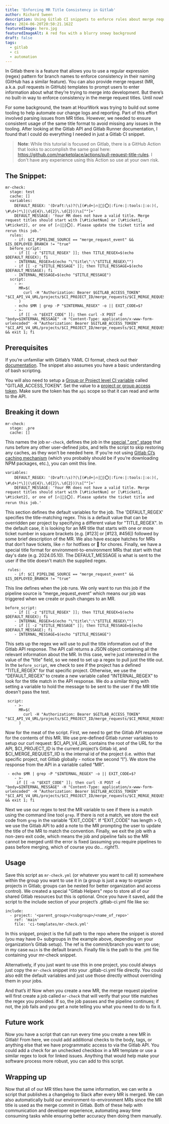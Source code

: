 ```yaml
---
title: 'Enforcing MR Title Consistency in Gitlab'
author: Richard Sween
description: Using Gitlab CI snippets to enforce rules about merge request formatting
date: 2024-06-20T20:50:21.162Z
featuredImage: hero.jpg
featuredImageAlt: A red fox with a blurry snowy background
draft: false
tags:
  - gitlab
  - ci
  - automation
---
```


In Gitlab there is a feature that allows you to use a regular expression (regex) pattern for branch names to enforce consistency in their naming (GitHub has a similar feature). You can also provide merge request (MR, a.k.a. pull requests in GitHub) templates to prompt users to enter information about what they’re trying to merge into development. But there’s no built-in way to enforce consistency in the merge request titles. Until now!

For some background, the team at HourWork was trying to build out some tooling to help automate our change logs and reporting. Part of this effort involved parsing issues from MR titles. However, we needed to ensure consistent usage of the same title format to avoid missing any issues in the tooling. After looking at the Gitlab API and Gitlab Runner documentation, I found that I could do everything I needed in just a Gitlab CI snippet.

> **Note**: While this tutorial is focused on Gitlab, there is a GitHub Action that looks to accomplish the same goal here: https://github.com/marketplace/actions/pull-request-title-rules. I don't have any experience using this Action so use at your own risk.

## The Snippet:

```yaml{numberLines: true}
mr-check:
  stage: test
  cache: []
  variables:
    DEFAULT_REGEX: '(Draft:\s)?(\[(#\d+|🔥|🔧|⭕|:fire:|:tools:|:o:)(, \#\d+)*\]|(\d{4}\.\d{2}\.\d{2}))\s[^"]+'
    DEFAULT_MESSAGE: 'Your MR does not have a valid title. Merge request titles should start with [\#ticketNum] or [\#ticket1, \#ticket2], or one of [🔥|🔧|⭕]. Please update the ticket title and rerun this job.'
  rules:
    - if: $CI_PIPELINE_SOURCE == "merge_request_event" && $IS_DEPLOYED_BRANCH != "true"
  before_script:
    - if [[ -z "$TITLE_REGEX" ]]; then TITLE_REGEX=$(echo $DEFAULT_REGEX); fi
    - INTERNAL_REGEX=$(echo "\"title\":\"$TITLE_REGEX\"")
    - if [[ -z "$TITLE_MESSAGE" ]]; then TITLE_MESSAGE=$(echo $DEFAULT_MESSAGE); fi
    - INTERNAL_MESSAGE=$(echo "$TITLE_MESSAGE")
  script:
    - >-
      MR=$(
        curl -H "Authorization: Bearer $GITLAB_ACCESS_TOKEN" "$CI_API_V4_URL/projects/$CI_PROJECT_ID/merge_requests/$CI_MERGE_REQUEST_IID"
      )
    - echo $MR | grep -P "$INTERNAL_REGEX" -o || EXIT_CODE=$?
    - >-
      if [[ -n "$EXIT_CODE" ]]; then curl -X POST -d "body=$INTERNAL_MESSAGE" -H "Content-Type: application/x-www-form-urlencoded" -H "Authorization: Bearer $GITLAB_ACCESS_TOKEN" "$CI_API_V4_URL/projects/$CI_PROJECT_ID/merge_requests/$CI_MERGE_REQUEST_IID/notes" && exit 1; fi
```

## Prerequisites

If you’re unfamiliar with Gitlab’s YAML CI format, check out their [documentation](https://docs.gitlab.com/ee/ci/yaml/). The snippet also assumes you have a basic understanding of bash scripting.

You will also need to setup a [Group or Project level CI variable](https://docs.gitlab.com/ee/ci/variables/#define-a-cicd-variable-in-the-ui) called "GITLAB_ACCESS_TOKEN". Set the value to a [project or group access token](https://docs.gitlab.com/ee/user/project/settings/project_access_tokens.html). Make sure the token has the `api` scope so that it can read and write to the API.

## Breaking it down

```yaml{numberLines: true}
mr-check:
  stage: .pre
  cache: []
```

This names the job `mr-check`, defines the job in the [special ".pre" stage](https://docs.gitlab.com/ee/ci/yaml/#stage-pre) that runs before any other user-defined jobs, and tells the script to skip restoring any caches, as they won’t be needed here. If you’re not using [Gitlab CI’s caching mechanism](https://docs.gitlab.com/ee/ci/caching/) (which you probably should be if you’re downloading NPM packages, etc.), you can omit this line.

```yaml{numberLines: 4}
variables:
    DEFAULT_REGEX: '(Draft:\s)?(\[(#\d+|🔥|🔧|⭕|:fire:|:tools:|:o:)(, \#\d+)*\]|(\d{4}\.\d{2}\.\d{2}))\s[^"]+'
    DEFAULT_MESSAGE: 'Your MR does not have a valid title. Merge request titles should start with [\#ticketNum] or [\#ticket1, \#ticket2], or one of [🔥|🔧|⭕]. Please update the ticket title and rerun this job.'
```

This section defines the default variables for the job. The 'DEFAULT_REGEX' specifies the title-matching regex. This is a default value that can be overridden per project by specifying a different value for "TITLE_REGEX". In the default case, it is looking for an MR title that starts with one or more ticket number in square brackets (e.g. [#123] or [#123, #456]) followed by some brief description of the MR. We also have escape hatches for MRs that don’t have tickets, like 🔥 for hotfixes or 🔧 for chores. Finally, we have a special title format for environment-to-environment MRs that start with that day's date (e.g. 2024.05.10). The DEFAULT_MESSAGE is what is sent to the user if the title doesn’t match the supplied regex.

```yaml{numberLines: 7}
 rules:
    - if: $CI_PIPELINE_SOURCE == "merge_request_event" && $IS_DEPLOYED_BRANCH != "true"
```

This line defines when the job runs. We only want to run this job if the pipeline source is “merge_request_event” which means our job was triggered when we create or push changes to an MR.

```yaml{numberLines: 9}
before_script:
    - if [[ -z "$TITLE_REGEX" ]]; then TITLE_REGEX=$(echo $DEFAULT_REGEX); fi
    - INTERNAL_REGEX=$(echo "\"title\":\"$TITLE_REGEX\"")
    - if [[ -z "$TITLE_MESSAGE" ]]; then TITLE_MESSAGE=$(echo $DEFAULT_MESSAGE); fi
    - INTERNAL_MESSAGE=$(echo "$TITLE_MESSAGE")
```

This sets up the regex we will use to pull the title information out of the Gitlab API response. The API call returns a JSON object containing all the relevant information about the MR. In this case, we’re just interested in the value of the “title” field, so we need to set up a regex to pull just the title out. In the `before_script`, we check to see if the project has a defined “TITLE_REGEX” for that specific project. Otherwise, we use the “DEFAULT_REGEX” to create a new variable called “INTERNAL_REGEX” to look for the title match in the API response. We do a similar thing with setting a variable to hold the message to be sent to the user if the MR title doesn't pass the test.

```yaml{numberLines: 14}
 script:
    - >-
      MR=$(
        curl -H "Authorization: Bearer $GITLAB_ACCESS_TOKEN" "$CI_API_V4_URL/projects/$CI_PROJECT_ID/merge_requests/$CI_MERGE_REQUEST_IID"
      )
```

Now for the meat of the script. First, we need to get the Gitlab API response for the contents of this MR. We use pre-defined Gitlab runner variables to setup our curl request: $CI_API_V4_URL contains the root of the URL for the API, $CI_PROJECT_ID is the current project’s Gitlab id, and $CI_MERGE_REQUEST_IID is the internal id of the project (i.e. within that specific project, not Gitlab globally - notice the second “I”). We store the response from the API in a variable called “MR”.

```yaml{numberLines: 19}
 - echo $MR | grep -P "$INTERNAL_REGEX" -o || EXIT_CODE=$?
    - >-
     if [[ -n "$EXIT_CODE" ]]; then curl -X POST -d "body=$INTERNAL_MESSAGE" -H "Content-Type: application/x-www-form-urlencoded" -H "Authorization: Bearer $GITLAB_ACCESS_TOKEN" "$CI_API_V4_URL/projects/$CI_PROJECT_ID/merge_requests/$CI_MERGE_REQUEST_IID/notes" && exit 1; fi
```

Next we use our regex to test the MR variable to see if there is a match using the command line tool `grep`. If there is not a match, we store the exit code from `grep` in the variable “EXIT_CODE”. If “EXIT_CODE” has length > 0, we use the Gitlab API to add a note to the MR prompting the user to update the title of the MR to match the convention. Finally, we exit the job with a non-zero exit code, which means the job and pipeline fails so the MR cannot be merged until the error is fixed (assuming you require pipelines to pass before merging, which of course you do... _right_?).

## Usage

Save this script as `mr-check.yml` (or whatever you want to call it) somewhere within the group you want to use it in (a group is just a way to organize projects in Gitlab; groups can be nested for better organization and access control). We created a special "Gitlab Helpers" repo to store all of our shared Gitlab resources but this is optional. Once you have it saved, add the script to the include section of your project’s .gitlab-ci.yml file like so:

```yaml{numberLines: true}
include:
  - project: '<parent_group>/<subgroup>/<name_of_repo>'
    ref: 'main'
    file: 'ci-templates/mr-check.yml'
```

In this snippet, project is the full path to the repo where the snippet is stored (you may have 0+ subgroups in the example above, depending on your organization’s Gitlab setup). The ref is the commit/branch you want to use; in my case `main` is the default branch. Finally file is the path to the .yml file containing your mr-check snippet.

Alternatively, if you just want to use this in one project, you could always just copy the `mr-check` snippet into your .gitlab-ci.yml file directly. You could also edit the default variables and just use those directly without overriding them in your jobs.

And that’s it! Now when you create a new MR, the merge request pipeline will first create a job called `mr-check` that will verify that your title matches the regex you provided. If so, the job passes and the pipeline continues; if not, the job fails and you get a note telling you what you need to do to fix it.

## Future work

Now you have a script that can run every time you create a new MR in Gitlab! From here, we could add additional checks to the body, tags, or anything else that we have programmatic access to via the Gitlab API. You could add a check for an unchecked checkbox in a MR template or use a similar regex to look for linked issues. Anything that would help make your software process more robust, you can add to this script.

## Wrapping up

Now that all of our MR titles have the same information, we can write a script that publishes a changelog to Slack after every MR is merged. We can also automatically build our environment-to-environment MRs since the MR title is used as the merge commit in Gitlab. Both of these help with communication and developer experience, automating away time consuming tasks while ensuring better accuracy then doing them manually.
